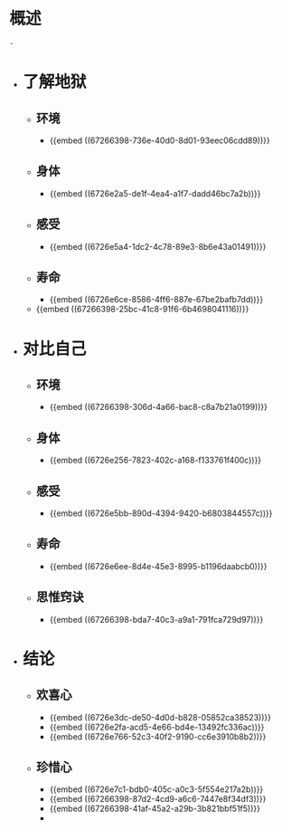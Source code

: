 # 概述
	-
- # 了解地狱
	- ## 环境
		- {{embed ((67266398-736e-40d0-8d01-93eec06cdd89))}}
	- ## 身体
		- {{embed ((6726e2a5-de1f-4ea4-a1f7-dadd46bc7a2b))}}
	- ## 感受
		- {{embed ((6726e5a4-1dc2-4c78-89e3-8b6e43a01491))}}
	- ## 寿命
		- {{embed ((6726e6ce-8586-4ff6-887e-67be2bafb7dd))}}
	- {{embed ((67266398-25bc-41c8-91f6-6b4698041116))}}
- # 对比自己
	- ## 环境
		- {{embed ((67266398-306d-4a66-bac8-c8a7b21a0199))}}
	- ## 身体
		- {{embed ((6726e256-7823-402c-a168-f133761f400c))}}
	- ## 感受
		- {{embed ((6726e5bb-890d-4394-9420-b6803844557c))}}
	- ## 寿命
		- {{embed ((6726e6ee-8d4e-45e3-8995-b1196daabcb0))}}
	- ## 思惟窍诀
		- {{embed ((67266398-bda7-40c3-a9a1-791fca729d97))}}
- # 结论
	- ## 欢喜心
		- {{embed ((6726e3dc-de50-4d0d-b828-05852ca38523))}}
		- {{embed ((6726e2fa-acd5-4e66-bd4e-13492fc336ac))}}
		- {{embed ((6726e766-52c3-40f2-9190-cc6e3910b8b2))}}
	- ## 珍惜心
		- {{embed ((6726e7c1-bdb0-405c-a0c3-5f554e217a2b))}}
		- {{embed ((67266398-87d2-4cd9-a6c6-7447e8f34df3))}}
		- {{embed ((67266398-41af-45a2-a29b-3b821bbf51f5))}}
		-